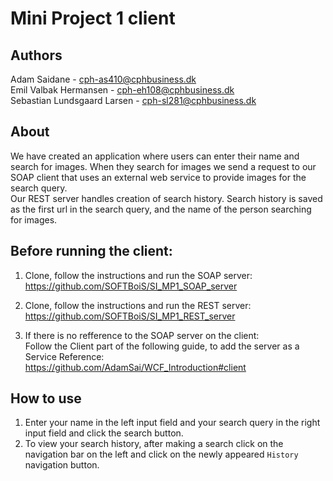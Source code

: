 # Mini Project 1 client

## Authors

Adam Saidane - cph-as410@cphbusiness.dk  
Emil Valbak Hermansen - cph-eh108@cphbusiness.dk  
Sebastian Lundsgaard Larsen - cph-sl281@cphbusiness.dk  

## About

We have created an application where users can enter their name and search for images. When they search for images we send a request to our SOAP client that uses an external web service to provide images for the search query.  
Our REST server handles creation of search history. Search history is saved as the first url in the search query, and the name of the person searching for images.

## Before running the client:

1. Clone, follow the instructions and run the SOAP server:  
   https://github.com/SOFTBoiS/SI_MP1_SOAP_server
2. Clone, follow the instructions and run the REST server:  
   https://github.com/SOFTBoiS/SI_MP1_REST_server

3. If there is no refference to the SOAP server on the client:  
   Follow the Client part of the following guide, to add the server as a Service Reference:  
   https://github.com/AdamSai/WCF_Introduction#client

## How to use

1. Enter your name in the left input field and your search query in the right input field and click the search button.
2. To view your search history, after making a search click on the navigation bar on the left and click on the newly appeared `History` navigation button.
